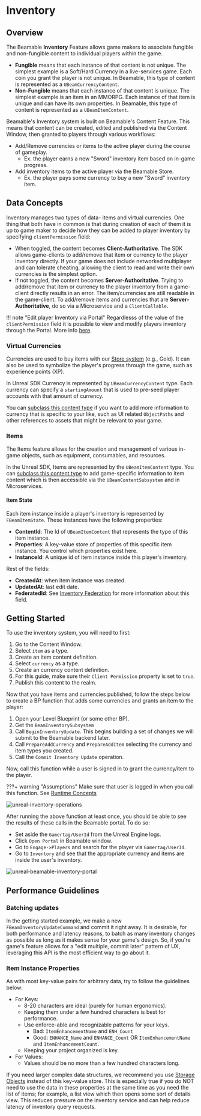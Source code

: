 <style>
img[src*='#center'] { 
    display: block;
    margin: auto;
}
</style>
# Inventory

## Overview
The Beamable **Inventory** Feature allows game makers to associate fungible and non-fungible content to individual players within the game.

- **Fungible** means that each instance of that content is not unique. The simplest example is a Soft/Hard Currency in a live-services game. Each coin you grant the player is not unique. In Beamable, this type of content is represented as a `UBeamCurrencyContent`.
- **Non-Fungible** means that each instance of that content is unique. The simplest example is an item in an MMORPG. Each instance of that item is unique and can have its own properties. In Beamable, this type of content is represented as a `UBeamItemContent`.

Beamable's Inventory system is built on Beamable's Content Feature. This means that content can be created, edited and published via the Content Window, then granted to players through various workflows:

- Add/Remove currencies or items to the active player during the course of gameplay. 
	- Ex. the player earns a new "Sword" inventory item based on in-game progress.
- Add inventory items to the active player via the Beamable Store. 
	- Ex. the player pays some currency to buy a new "Sword" inventory item.

## Data Concepts
Inventory manages two types of data- items and virtual currencies. One thing that both have in common is that during creation of each of them it is up to game maker to decide how they can be added to player inventory by specifying `clientPermission` field:

- When toggled, the content becomes **Client-Authoritative**. The SDK allows game-clients to add/remove that item or currency to the player inventory directly. If your game does not include networked multiplayer and can tolerate cheating, allowing the client to read and write their own currencies is the simplest option.
- If not toggled, the content becomes **Server-Authoritative**. Trying to add/remove that item or currency to the player inventory from a game-client directly results in an error. The item/currencies are still readable in the game-client. To add/remove items and currencies that are **Server-Authoritative**, do so via a Microservice and a `ClientCallable`. 

!!! note "Edit player Inventory via Portal"
    Regardlesss of the value of the `clientPermission` field it is possible to view and modify players inventory through the Portal. More info [here](https://docs.beamable.com/docs/portal-inventory).

### Virtual Currencies
Currencies are used to buy items with our [Store system](../features/stores.md) (e.g., Gold). It can also be used to symbolize the player's progress through the game, such as experience points (XP).

In Unreal SDK Currency is represented by `UBeamCurrencyContent` type. Each currency can specify a `startingAmount` that is used to pre-seed player accounts with that amount of currency.

You can [subclass this content type](../features/content.md#subclassing-content) if you want to add more information to currency that is specific to your like, such as UI related `ObjectPaths` and other references to assets that might be relevant to your game. 
### Items
The Items feature allows for the creation and management of various in-game objects, such as equipment, consumables, and resources.

In the Unreal SDK, Items are represented by the `UBeamItemContent` type. You can [subclass this content type](../features/content.md#subclassing-content) to add game-specific information to item content which is then accessible via the `UBeamContentSubsystem` and in Microservices.
#### Item State
Each item instance inside a player's inventory is represented by `FBeamItemState`. These instances have the following properties:

- **ContentId**: The Id of `UBeamItemContent` that represents the type of this item instance.
- **Properties**: A key-value store of properties of this specific item instance. You control which properties exist here.
- **InstanceId**: A unique id of item instance inside this player's inventory.

Rest of the fields:

- **CreatedAt**: when item instance was created.
- **UpdatedAt**: last edit date.
- **FederatedId**: See [Inventory Federation](../federations/federated-inventory.md) for more information about this field.

## Getting Started
To use the inventory system, you will need to first:

1. Go to the Content Window.
2. Select `item` as a type.
3. Create an item content definition.
4. Select `currency` as a type.
5. Create an currency content definition.
6. For this guide, make sure their `Client Permission` property is set to `true`.
7. Publish this content to the realm.

Now that you have items and currencies published, follow the steps below to create a BP function that adds some currencies and grants an item to the player:

1. Open your Level Blueprint (or some other BP).
2. Get the `BeamInventorySubsystem`
3. Call `BeginInventoryUpdate`. This begins building a set of changes we will submit to the Beamable backend later.
4. Call `PrepareAddCurrency` and `PrepareAddItem` selecting the currency and item types you created.
5. Call the `Commit Inventory Update` operation.

Now, call this function while a user is signed in to grant the currency/item to the player.

???+ warning "Assumptions"
    Make sure that user is logged in when you call this function. See [Runtime Concepts](runtime-concepts.md)

![unreal-inventory-operations](./images/inventory-operations.png)

After running the above function at least once, you should be able to see the results of these calls in the Beamable portal. To do so:

- Set aside the `Gamertag/UserId` from the Unreal Engine logs.
- Click `Open Portal` in Beamable window.
- Go to `Engage->Players` and search for the player via `Gamertag/UserId`.
- Go to `Inventory` and see that the appropriate currency and items are inside the user's inventory. 

![unreal-beamable-inventory-portal](./images/inventory-portal.png)
## Performance Guidelines

### Batching updates
In the getting started example, we make a new `FBeamInventoryUpdateCommand` and commit it right away. It is desirable, for both performance and latency reasons, to batch as many inventory changes as possible as long as it makes sense for your game's design. So, if you're game's feature allows for a "edit multiple, commit later" pattern of UX, leveraging this API is the most efficient way to go about it.
### Item Instance Properties
As with most key-value pairs for arbitrary data, try to follow the guidelines below:

- For Keys:
	- 8-20 characters are ideal (purely for human ergonomics).
	- Keeping them under a few hundred characters is best for performance.
	- Use enforce-able and recognizable patterns for your keys.
		- Bad: `ItemEnhancementName` and `ENH_Count`
		- Good: `ENHANCE_Name` and `ENHANCE_Count` OR `ItemEnhancementName` and `ItemEnhancementCount`.
	- Keeping your project organized is key.
- For Values:
	- Values should be no more than a few hundred characters long.

If you need larger complex data structures, we recommend you use [Storage Objects](microservices.md#storage-objects) instead of this key-value store. This is especially true if you do NOT need to use the data in these properties at the same time as you need the list of items; for example, a list view which then opens some sort of details view. This reduces pressure on the inventory service and can help reduce latency of inventory query requests.

